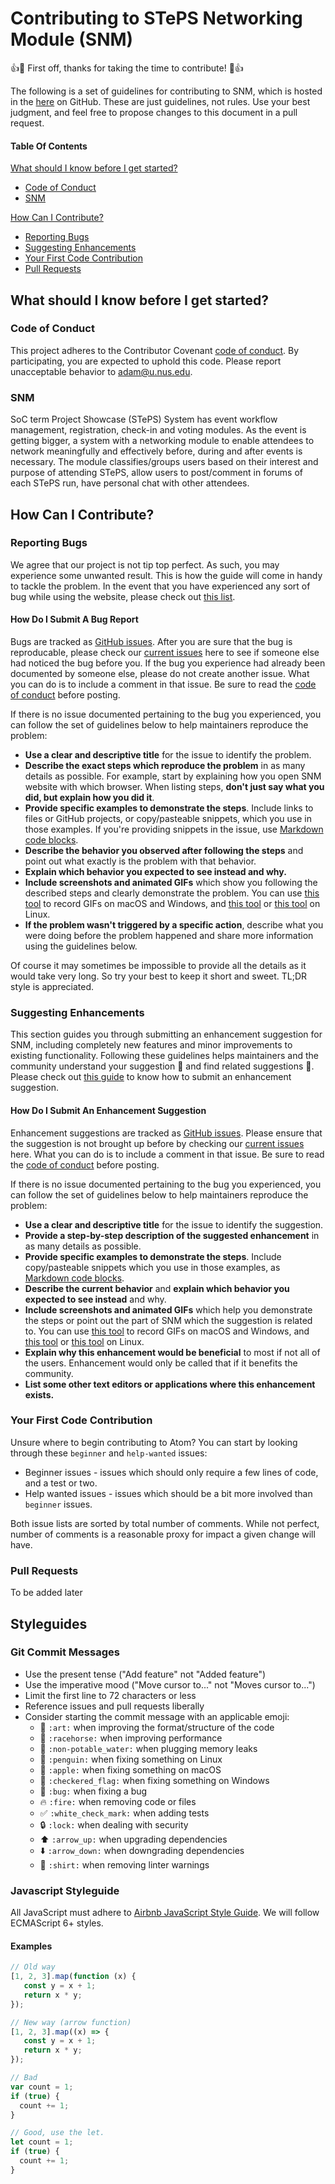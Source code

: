 # Contributing to STePS Networking Module (SNM)

:+1::tada: First off, thanks for taking the time to contribute! :tada::+1:

The following is a set of guidelines for contributing to SNM, which is hosted in the [here](https://github.com/nus-mtp/steps-networking-module) on GitHub.
These are just guidelines, not rules. Use your best judgment, and feel free to propose changes to this document in a pull request.

#### Table Of Contents

[What should I know before I get started?](#what-should-i-know-before-i-get-started)
  * [Code of Conduct](#code-of-conduct)
  * [SNM](#snm)

[How Can I Contribute?](#how-can-i-contribute)
  * [Reporting Bugs](#reporting-bugs)
  * [Suggesting Enhancements](#suggesting-enhancements)
  * [Your First Code Contribution](#your-first-code-contribution)
  * [Pull Requests](#pull-requests)

## What should I know before I get started?

### Code of Conduct

This project adheres to the Contributor Covenant [code of conduct](CODE_OF_CONDUCT.md).
By participating, you are expected to uphold this code.
Please report unacceptable behavior to [adam@u.nus.edu](mailto:adam@u.nus.edu).

### SNM

SoC term Project Showcase (STePS) System has event workflow management, registration, check-in and voting modules. As the event is getting bigger, a system with a networking module to enable attendees to network meaningfully and effectively before, during and after events is necessary. The module classifies/groups users based on their interest and purpose of attending STePS, allow users to post/comment in forums of each STePS run, have personal chat with other attendees.

## How Can I Contribute?

### Reporting Bugs

We agree that our project is not tip top perfect. As such, you may experience some unwanted result. This is how the guide will come in handy to tackle the problem. In the event that you have experienced any sort of bug while using the website, please check out [this list](#how-do-i-submit-a-bug-report).

#### How Do I Submit A Bug Report

Bugs are tracked as [GitHub issues](https://guides.github.com/features/issues/). After you are sure that the bug is reproducable, please check our [current issues](https://github.com/nus-mtp/steps-networking-module/issues) here to see if someone else had noticed the bug before you. If the bug you experience had already been documented by someone else, please do not create another issue. What you can do is to include a comment in that issue. Be sure to read the [code of conduct](CODE_OF_CONDUCT.md) before posting.

If there is no issue documented pertaining to the bug you experienced, you can follow the set of guidelines below to help maintainers reproduce the problem:

* **Use a clear and descriptive title** for the issue to identify the problem.
* **Describe the exact steps which reproduce the problem** in as many details as possible. For example, start by explaining how you open SNM website with which browser. When listing steps, **don't just say what you did, but explain how you did it**.
* **Provide specific examples to demonstrate the steps**. Include links to files or GitHub projects, or copy/pasteable snippets, which you use in those examples. If you're providing snippets in the issue, use [Markdown code blocks](https://help.github.com/articles/markdown-basics/#multiple-lines).
* **Describe the behavior you observed after following the steps** and point out what exactly is the problem with that behavior.
* **Explain which behavior you expected to see instead and why.**
* **Include screenshots and animated GIFs** which show you following the described steps and clearly demonstrate the problem. You can use [this tool](http://www.cockos.com/licecap/) to record GIFs on macOS and Windows, and [this tool](https://github.com/colinkeenan/silentcast) or [this tool](https://github.com/GNOME/byzanz) on Linux.
* **If the problem wasn't triggered by a specific action**, describe what you were doing before the problem happened and share more information using the guidelines below.

Of course it may sometimes be impossible to provide all the details as it would take very long. So try your best to keep it short and sweet. TL;DR style is appreciated.

### Suggesting Enhancements

This section guides you through submitting an enhancement suggestion for SNM, including completely new features and minor improvements to existing functionality. Following these guidelines helps maintainers and the community understand your suggestion :pencil: and find related suggestions :mag_right:. Please check out [this guide](#how-do-i-submit-an-enhancement-suggestion) to know how to submit an enhancement suggestion.

#### How Do I Submit An Enhancement Suggestion

Enhancement suggestions are tracked as [GitHub issues](https://guides.github.com/features/issues/). Please ensure that the suggestion is not brought up before by checking our [current issues](https://github.com/nus-mtp/steps-networking-module/issues) here. What you can do is to include a comment in that issue. Be sure to read the [code of conduct](CODE_OF_CONDUCT.md) before posting.

If there is no issue documented pertaining to the bug you experienced, you can follow the set of guidelines below to help maintainers reproduce the problem:

* **Use a clear and descriptive title** for the issue to identify the suggestion.
* **Provide a step-by-step description of the suggested enhancement** in as many details as possible.
* **Provide specific examples to demonstrate the steps**. Include copy/pasteable snippets which you use in those examples, as [Markdown code blocks](https://help.github.com/articles/markdown-basics/#multiple-lines).
* **Describe the current behavior** and **explain which behavior you expected to see instead** and why.
* **Include screenshots and animated GIFs** which help you demonstrate the steps or point out the part of SNM which the suggestion is related to. You can use [this tool](http://www.cockos.com/licecap/) to record GIFs on macOS and Windows, and [this tool](https://github.com/colinkeenan/silentcast) or [this tool](https://github.com/GNOME/byzanz) on Linux.
* **Explain why this enhancement would be beneficial** to most if not all of the users. Enhancement would only be called that if it benefits the community.
* **List some other text editors or applications where this enhancement exists.**

### Your First Code Contribution

Unsure where to begin contributing to Atom? You can start by looking through these `beginner` and `help-wanted` issues:

* Beginner issues - issues which should only require a few lines of code, and a test or two.
* Help wanted issues - issues which should be a bit more involved than `beginner` issues.

Both issue lists are sorted by total number of comments. While not perfect, number of comments is a reasonable proxy for impact a given change will have.

### Pull Requests

To be added later

## Styleguides

### Git Commit Messages

* Use the present tense ("Add feature" not "Added feature")
* Use the imperative mood ("Move cursor to..." not "Moves cursor to...")
* Limit the first line to 72 characters or less
* Reference issues and pull requests liberally
* Consider starting the commit message with an applicable emoji:
    * :art: `:art:` when improving the format/structure of the code
    * :racehorse: `:racehorse:` when improving performance
    * :non-potable_water: `:non-potable_water:` when plugging memory leaks
    * :penguin: `:penguin:` when fixing something on Linux
    * :apple: `:apple:` when fixing something on macOS
    * :checkered_flag: `:checkered_flag:` when fixing something on Windows
    * :bug: `:bug:` when fixing a bug
    * :fire: `:fire:` when removing code or files
    * :white_check_mark: `:white_check_mark:` when adding tests
    * :lock: `:lock:` when dealing with security
    * :arrow_up: `:arrow_up:` when upgrading dependencies
    * :arrow_down: `:arrow_down:` when downgrading dependencies
    * :shirt: `:shirt:` when removing linter warnings
    
### Javascript Styleguide

All JavaScript must adhere to [Airbnb JavaScript Style Guide](https://github.com/airbnb/javascript). We will follow ECMAScript 6+ styles.

#### Examples
```javascript
// Old way
[1, 2, 3].map(function (x) {
   const y = x + 1;
   return x * y;
});

// New way (arrow function)
[1, 2, 3].map((x) => {
   const y = x + 1;
   return x * y;
});
```
```javascript
// Bad
var count = 1;
if (true) {
  count += 1;
}

// Good, use the let.
let count = 1;
if (true) {
  count += 1;
}
```
